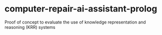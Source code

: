 # computer-repair-ai-assistant-prolog
Proof of concept to evaluate the use of knowledge representation and reasoning (KRR) systems
